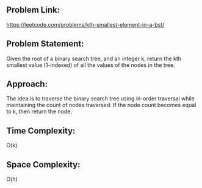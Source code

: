 ## Problem Link:
https://leetcode.com/problems/kth-smallest-element-in-a-bst/

## Problem Statement:
Given the root of a binary search tree, and an integer k, return the kth smallest value (1-indexed) of all the values of the nodes in the tree.

## Approach:
The idea is to traverse the binary search tree using in-order traversal while maintaining the count of nodes traversed. If the node count becomes equal to k, then return the node.

## Time Complexity:
O(k)

## Space Complexity:
O(h)

